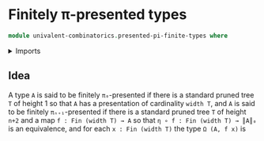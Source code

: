 # Finitely π-presented types

```agda
module univalent-combinatorics.presented-pi-finite-types where
```

<details><summary>Imports</summary>

```agda

```

</details>

## Idea

A type `A` is said to be finitely `π₀`-presented if there is a standard pruned
tree `T` of height 1 so that `A` has a presentation of cardinality `width T`,
and `A` is said to be finitely `πₙ₊₁`-presented if there is a standard pruned
tree `T` of height `n+2` and a map `f : Fin (width T) → A` so that
`η ∘ f : Fin (width T) → ║A║₀` is an equivalence, and for each
`x : Fin (width T)` the type `Ω (A, f x)` is
